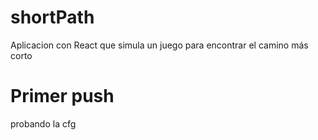 # shortPath
Aplicacion con React que simula un juego para encontrar el camino más corto 


# Primer push
probando la cfg